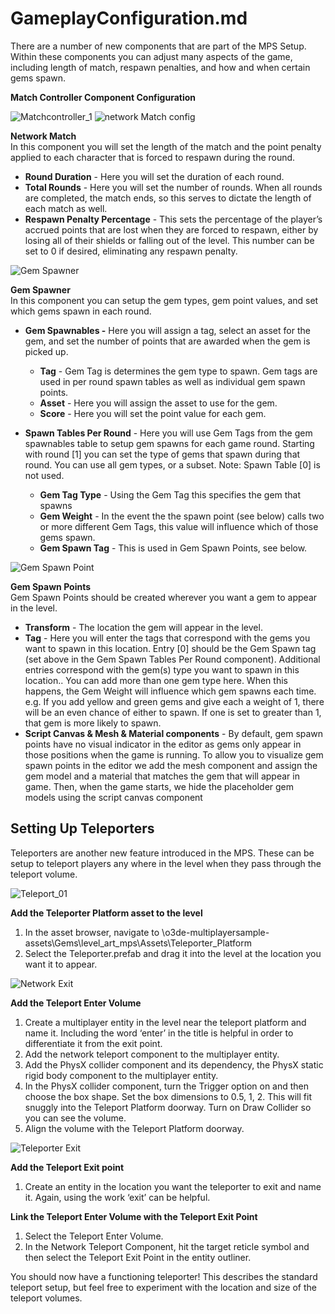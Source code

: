 # GameplayConfiguration.md

There are a number of new components that are part of the MPS Setup. Within these components you can adjust many aspects of the game, including length of match, respawn penalties, and how and when certain gems spawn.  
  
**Match Controller Component Configuration**

![Matchcontroller_1](https://user-images.githubusercontent.com/67011188/221019125-f59a1be3-a025-4760-a4ea-adeb2cd2bd3b.JPG)
![network Match config](https://user-images.githubusercontent.com/67011188/221019269-95e7f010-1139-446f-b093-3f8b2f0074a7.JPG)

**Network Match**  
In this component you will set the length of the match and the point penalty applied to each character that is forced to respawn during the round.  

-   **Round Duration** - Here you will set the duration of each round.
-   **Total Rounds** - Here you will set the number of rounds. When all rounds are completed, the match ends, so this serves to dictate the length of each match as well.
-   **Respawn Penalty Percentage** - This sets the percentage of the player’s accrued points that are lost when they are forced to respawn, either by losing all of their shields or falling out of the level. This number can be set to 0 if desired, eliminating any respawn penalty.

![Gem Spawner](https://user-images.githubusercontent.com/67011188/221019308-e5dca564-6df5-4ea0-a8b1-c1d7fe326017.JPG)

**Gem Spawner**  
In this component you can setup the gem types, gem point values, and set which gems spawn in each round.  
-   **Gem Spawnables -** Here you will assign a tag, select an asset for the gem, and set the number of points that are awarded when the gem is picked up.
	-   **Tag** - Gem Tag is determines the gem type to spawn. Gem tags are used in per round spawn tables as well as individual gem spawn points.
	-   **Asset** - Here you will assign the asset to use for the gem.
	-   **Score** - Here you will set the point value for each gem.

-   **Spawn Tables Per Round** - Here you will use Gem Tags from the gem spawnables table to setup gem spawns for each game round. Starting with round [1] you can set the type of gems that spawn during that round. You can use all gem types, or a subset. Note: Spawn Table [0] is not used.
	-   **Gem Tag Type** - Using the Gem Tag this specifies the gem that spawns
	-   **Gem Weight** - In the event the the spawn point (see below) calls two or more different Gem Tags, this value will influence which of those gems spawn.
	-   **Gem Spawn Tag** - This is used in Gem Spawn Points, see below.

![Gem Spawn Point](https://user-images.githubusercontent.com/67011188/221019364-5567ec1d-3697-4cf0-ac34-0d2e26e1efc7.JPG)

**Gem Spawn Points**  
Gem Spawn Points should be created wherever you want a gem to appear in the level.  

-   **Transform** - The location the gem will appear in the level.
-   **Tag** - Here you will enter the tags that correspond with the gems you want to spawn in this location. Entry [0] should be the Gem Spawn tag (set above in the Gem Spawn Tables Per Round component). Additional entries correspond with the gem(s) type you want to spawn in this location.. You can add more than one gem type here. When this happens, the Gem Weight will influence which gem spawns each time. e.g. If you add yellow and green gems and give each a weight of 1, there will be an even chance of either to spawn. If one is set to greater than 1, that gem is more likely to spawn.
-   **Script Canvas & Mesh & Material components** - By default, gem spawn points have no visual indicator in the editor as gems only appear in those positions when the game is running. To allow you to visualize gem spawn points in the editor we add the mesh component and assign the gem model and a material that matches the gem that will appear in game. Then, when the game starts, we hide the placeholder gem models using the script canvas component

## **Setting Up Teleporters**

Teleporters are another new feature introduced in the MPS. These can be setup to teleport players any where in the level when they pass through the teleport volume.

![Teleport_01](https://user-images.githubusercontent.com/67011188/221019549-66964ea6-61b8-4150-8776-3b7587930078.JPG)

**Add the Teleporter Platform asset to the level**  

1.  In the asset browser, navigate to \o3de-multiplayersample-assets\Gems\level_art_mps\Assets\Teleporter_Platform
2.  Select the Teleporter.prefab and drag it into the level at the location you want it to appear.

![Network Exit](https://user-images.githubusercontent.com/67011188/221019649-06dba518-e20d-4643-b841-e9787ebb9e34.JPG)

**Add the Teleport Enter Volume**  

1.  Create a multiplayer entity in the level near the teleport platform and name it. Including the word ‘enter’ in the title is helpful in order to differentiate it from the exit point.
2.  Add the network teleport component to the multiplayer entity.
3.  Add the PhysX collider component and its dependency, the PhysX static rigid body component to the multiplayer entity.
4.  In the PhysX collider component, turn the Trigger option on and then choose the box shape. Set the box dimensions to 0.5, 1, 2. This will fit snuggly into the Teleport Platform doorway. Turn on Draw Collider so you can see the volume.
5.  Align the volume with the Teleport Platform doorway.

![Teleporter Exit](https://user-images.githubusercontent.com/67011188/221019704-f57cb7e1-522e-4808-b005-4acd66613103.JPG)

**Add the Teleport Exit point**  

1.  Create an entity in the location you want the teleporter to exit and name it. Again, using the work ‘exit’ can be helpful.

**Link the Teleport Enter Volume with the Teleport Exit Point**  

1.  Select the Teleport Enter Volume.
2.  In the Network Teleport Component, hit the target reticle symbol and then select the Teleport Exit Point in the entity outliner.

You should now have a functioning teleporter! This describes the standard teleport setup, but feel free to experiment with the location and size of the teleport volumes.

